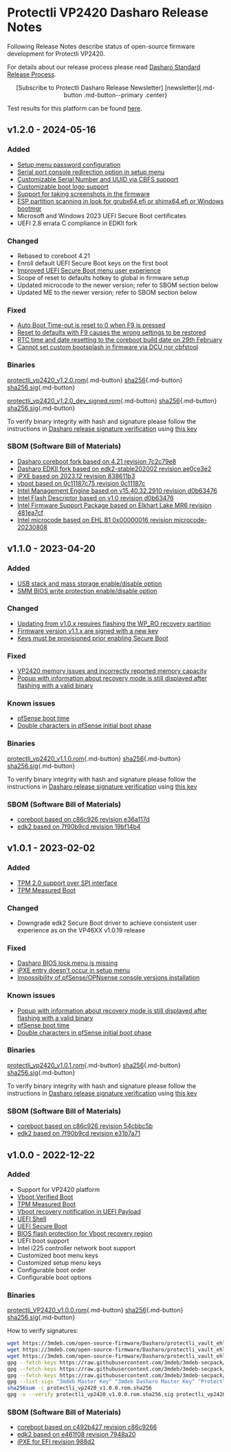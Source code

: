 # Protectli VP2420 Dasharo Release Notes

Following Release Notes describe status of open-source firmware development
for Protectli VP2420.

For details about our release process please read
[Dasharo Standard Release Process](../../dev-proc/standard-release-process.md).

<center>
[Subscribe to Protectli Dasharo Release Newsletter]
[newsletter]{.md-button .md-button--primary .center}
</center>

Test results for this platform can be found
[here](https://docs.google.com/spreadsheets/d/1wSE6xA3K3nXewwLn5lV39_2wZL1kg5AkGb4mvmG3bwE/edit#gid=270990532).

## v1.2.0 - 2024-05-16

### Added

- [Setup menu password configuration](https://docs.dasharo.com/dasharo-menu-docs/overview/#dasharo-menu-guides)
- [Serial port console redirection option in setup menu](https://docs.dasharo.com/dasharo-menu-docs/dasharo-system-features/#serial-port-configuration)
- [Customizable Serial Number and UUID via CBFS support](https://github.com/Dasharo/dcu)
- [Customizable boot logo support](https://github.com/Dasharo/dcu)
- [Support for taking screenshots in the firmware](https://docs.dasharo.com/dev-proc/screenshots/#taking-screenshots)
- [ESP partition scanning in look for grubx64.efi or shimx64.efi or Windows bootmgr](https://github.com/Dasharo/dasharo-issues/issues/94)
- Microsoft and Windows 2023 UEFI Secure Boot certificates
- UEFI 2.8 errata C compliance in EDKII fork

### Changed

- Rebased to coreboot 4.21
- Enroll default UEFI Secure Boot keys on the first boot
- [Improved UEFI Secure Boot menu user experience](https://docs.dasharo.com/dasharo-menu-docs/device-manager/#secure-boot-configuration)
- Scope of reset to defaults hotkey to global in firmware setup
- Updated microcode to the newer version; refer to SBOM section below
- Updated ME to the newer version; refer to SBOM section below

### Fixed

- [Auto Boot Time-out is reset to 0 when F9 is pressed](https://github.com/Dasharo/dasharo-issues/issues/513)
- [Reset to defaults with F9 causes the wrong settings to be restored](https://github.com/Dasharo/dasharo-issues/issues/355)
- [RTC time and date resetting to the coreboot build date on 29th February](https://review.coreboot.org/c/coreboot/+/80790)
- [Cannot set custom bootsplash in firmware via DCU nor cbfstool](https://github.com/Dasharo/dasharo-issues/issues/759)

### Binaries

[protectli_vp2420_v1.2.0.rom][protectli_vp2420_v1.2.0.rom_file]{.md-button}
[sha256][protectli_vp2420_v1.2.0.rom_hash]{.md-button}
[sha256.sig][protectli_vp2420_v1.2.0.rom_sig]{.md-button}

[protectli_vp2420_v1.2.0_dev_signed.rom][protectli_vp2420_v1.2.0_dev_signed.rom_file]{.md-button}
[sha256][protectli_vp2420_v1.2.0_dev_signed.rom_hash]{.md-button}
[sha256.sig][protectli_vp2420_v1.2.0_dev_signed.rom_sig]{.md-button}

To verify binary integrity with hash and signature please follow the
instructions in [Dasharo release signature verification](/guides/signature-verification)
using [this key](https://raw.githubusercontent.com/3mdeb/3mdeb-secpack/master/customer-keys/protectli/release-keys/dasharo-release-1.2.x-for-protectli-signing-key.asc)

### SBOM (Software Bill of Materials)

- [Dasharo coreboot fork based on 4.21 revision 7c2c79e8](https://github.com/Dasharo/coreboot/tree/7c2c79e8)
- [Dasharo EDKII fork based on edk2-stable202002 revision ae0ce3e2](https://github.com/Dasharo/edk2/tree/ae0ce3e2)
- [iPXE based on 2023.12 revision 838611b3](https://github.com/Dasharo/ipxe/tree/838611b3)
- [vboot based on 0c11187c75 revision 0c11187c](https://chromium.googlesource.com/chromiumos/platform/vboot_reference/+/0c11187c/)
- [Intel Management Engine based on v15.40.32.2910 revision d0b63476](https://github.com/Dasharo/dasharo-blobs/blob/d0b63476/protectli/vault_ehl/me.bin)
- [Intel Flash Descriptor based on v1.0 revision d0b63476](https://github.com/Dasharo/dasharo-blobs/blob/d0b63476/protectli/vault_ehl/descriptor.bin)
- [Intel Firmware Support Package based on Elkhart Lake MR6 revision 481ea7cf](https://github.com/intel/FSP/tree/481ea7cf/ElkhartLakeFspBinPkg/)
- [Intel microcode based on EHL B1 0x00000016 revision microcode-20230808](https://github.com/intel/Intel-Linux-Processor-Microcode-Data-Files/tree/microcode-20230808/intel-ucode/06-96-01)

[protectli_vp2420_v1.2.0.rom_file]: https://dl.3mdeb.com/open-source-firmware/Dasharo/protectli_vault_ehl/v1.2.0/protectli_vp2420_v1.2.0.rom
[protectli_vp2420_v1.2.0.rom_hash]: https://dl.3mdeb.com/open-source-firmware/Dasharo/protectli_vault_ehl/v1.2.0/protectli_vp2420_v1.2.0.rom.sha256
[protectli_vp2420_v1.2.0.rom_sig]: https://dl.3mdeb.com/open-source-firmware/Dasharo/protectli_vault_ehl/v1.2.0/protectli_vp2420_v1.2.0.rom.sha256.sig
[protectli_vp2420_v1.2.0_dev_signed.rom_file]: https://dl.3mdeb.com/open-source-firmware/Dasharo/protectli_vault_ehl/v1.2.0/protectli_vp2420_v1.2.0_dev_signed.rom
[protectli_vp2420_v1.2.0_dev_signed.rom_hash]: https://dl.3mdeb.com/open-source-firmware/Dasharo/protectli_vault_ehl/v1.2.0/protectli_vp2420_v1.2.0_dev_signed.rom.sha256
[protectli_vp2420_v1.2.0_dev_signed.rom_sig]: https://dl.3mdeb.com/open-source-firmware/Dasharo/protectli_vault_ehl/v1.2.0/protectli_vp2420_v1.2.0_dev_signed.rom.sha256.sig

## v1.1.0 - 2023-04-20

### Added

- [USB stack and mass storage enable/disable option](https://docs.dasharo.com/dasharo-menu-docs/dasharo-system-features/#usb-configuration)
- [SMM BIOS write protection enable/disable option](https://docs.dasharo.com/dasharo-menu-docs/dasharo-system-features/#dasharo-security-options)

### Changed

- [Updating from v1.0.x requires flashing the WP_RO recovery partition](../../unified/protectli/firmware-update.md#vp2420)
- [Firmware version v1.1.x are signed with a new key](https://raw.githubusercontent.com/3mdeb/3mdeb-secpack/master/customer-keys/protectli/release-keys/dasharo-release-1.1.x-for-protectli-signing-key.asc)
- [Keys must be provisioned prior enabling Secure Boot](https://docs.dasharo.com/dasharo-menu-docs/device-manager/#secure-boot-configuration)

### Fixed

- [VP2420 memory issues and incorrectly reported memory capacity](https://github.com/Dasharo/dasharo-issues/issues/397)
- [Popup with information about recovery mode is still displayed after flashing with a valid binary](https://github.com/Dasharo/dasharo-issues/issues/320)

### Known issues

- [pfSense boot time](https://github.com/Dasharo/dasharo-issues/issues/318)
- [Double characters in pfSense initial boot phase](https://github.com/Dasharo/dasharo-issues/issues/319)

### Binaries

[protectli_vp2420_v1.1.0.rom][protectli_vp2420_v1.1.0.rom_file]{.md-button}
[sha256][protectli_vp2420_v1.1.0.rom_hash]{.md-button}
[sha256.sig][protectli_vp2420_v1.1.0.rom_sig]{.md-button}

To verify binary integrity with hash and signature please follow the
instructions in [Dasharo release signature verification](/guides/signature-verification)
using [this key](https://raw.githubusercontent.com/3mdeb/3mdeb-secpack/master/customer-keys/protectli/release-keys/dasharo-release-1.1.x-for-protectli-signing-key.asc)

### SBOM (Software Bill of Materials)

- [coreboot based on c86c926 revision e36a117d](https://github.com/Dasharo/coreboot/tree/e36a117d)
- [edk2 based on 7f90b9cd revision 19bf14b4](https://github.com/Dasharo/edk2/tree/19bf14b4)

[newsletter]: https://newsletter.3mdeb.com/subscription/n2EpSxtqL
[protectli_vp2420_v1.1.0.rom_file]: https://3mdeb.com/open-source-firmware/Dasharo/protectli_vault_ehl/v1.1.0/protectli_vp2420_v1.1.0.rom
[protectli_vp2420_v1.1.0.rom_hash]: https://3mdeb.com/open-source-firmware/Dasharo/protectli_vault_ehl/v1.1.0/protectli_vp2420_v1.1.0.rom.sha256
[protectli_vp2420_v1.1.0.rom_sig]: https://3mdeb.com/open-source-firmware/Dasharo/protectli_vault_ehl/v1.1.0/protectli_vp2420_v1.1.0.rom.sha256.sig

## v1.0.1 - 2023-02-02

### Added

- [TPM 2.0 support over SPI interface](https://docs.dasharo.com/unified-test-documentation/dasharo-security/200-tpm-support/#test-cases-common-documentation)
- [TPM Measured Boot](https://docs.dasharo.com/unified-test-documentation/dasharo-security/203-measured-boot/)

### Changed

- Downgrade edk2 Secure Boot driver to achieve consistent user experience as on
  the VP46XX v1.0.19 release

### Fixed

- [Dasharo BIOS lock menu is missing](https://github.com/Dasharo/dasharo-issues/issues/291)
- [iPXE entry doesn't occur in setup menu](https://github.com/Dasharo/dasharo-issues/issues/289)
- [Impossibility of pfSense/OPNsense console versions installation](https://github.com/Dasharo/dasharo-issues/issues/289)

### Known issues

- [Popup with information about recovery mode is still displayed after flashing with a valid binary](https://github.com/Dasharo/dasharo-issues/issues/320)
- [pfSense boot time](https://github.com/Dasharo/dasharo-issues/issues/318)
- [Double characters in pfSense initial boot phase](https://github.com/Dasharo/dasharo-issues/issues/319)

### Binaries

[protectli_vp2420_v1.0.1.rom][protectli_vp2420_v1.0.1.rom_file]{.md-button}
[sha256][protectli_vp2420_v1.0.1.rom_hash]{.md-button}
[sha256.sig][protectli_vp2420_v1.0.1.rom_sig]{.md-button}

To verify binary integrity with hash and signature please follow the
instructions in [Dasharo release signature verification](/guides/signature-verification)
using [this key](https://raw.githubusercontent.com/3mdeb/3mdeb-secpack/master/customer-keys/protectli/release-keys/protectli-dasharo-firewall-release-1.0-key.asc)

### SBOM (Software Bill of Materials)

- [coreboot based on c86c926 revision 54cbbc5b](https://github.com/Dasharo/coreboot/tree/54cbbc5b)
- [edk2 based on 7f90b9cd revision e31b7a71](https://github.com/Dasharo/edk2/tree/e31b7a71)

[newsletter]: https://newsletter.3mdeb.com/subscription/n2EpSxtqL
[protectli_vp2420_v1.0.1.rom_file]: https://3mdeb.com/open-source-firmware/Dasharo/protectli_vault_ehl/v1.0.1/protectli_vp2420_v1.0.1.rom
[protectli_vp2420_v1.0.1.rom_hash]: https://3mdeb.com/open-source-firmware/Dasharo/protectli_vault_ehl/v1.0.1/protectli_vp2420_v1.0.1.rom.sha256
[protectli_vp2420_v1.0.1.rom_sig]: https://3mdeb.com/open-source-firmware/Dasharo/protectli_vault_ehl/v1.0.1/protectli_vp2420_v1.0.1.rom.sha256.sig

## v1.0.0 - 2022-12-22

### Added

- Support for VP2420 platform
- [Vboot Verified Boot](https://docs.dasharo.com/guides/vboot-signing/)
- [TPM Measured Boot](https://docs.dasharo.com/unified-test-documentation/dasharo-security/203-measured-boot/)
- [Vboot recovery notification in UEFI Payload](https://docs.dasharo.com/unified-test-documentation/dasharo-security/201-verified-boot/)
- [UEFI Shell](https://docs.dasharo.com/unified-test-documentation/dasharo-compatibility/30P-uefi-shell/)
- [UEFI Secure Boot](https://docs.dasharo.com/unified-test-documentation/dasharo-security/206-secure-boot/)
- [BIOS flash protection for Vboot recovery region](https://docs.dasharo.com/unified-test-documentation/dasharo-security/20J-bios-lock-support/)
- UEFI boot support
- Intel i225 controller network boot support
- Customized boot menu keys
- Customized setup menu keys
- Configurable boot order
- Configurable boot options

### Binaries

[protectli_VP2420_v1.0.0.rom][v1.0.0_rom]{.md-button}
[sha256][v1.0.0_hash]{.md-button}
[sha256.sig][v1.0.0_sig]{.md-button}

How to verify signatures:

```bash
wget https://3mdeb.com/open-source-firmware/Dasharo/protectli_vault_ehl/v1.0.0/protectli_vp2420_v1.0.0.rom
wget https://3mdeb.com/open-source-firmware/Dasharo/protectli_vault_ehl/v1.0.0/protectli_vp2420_v1.0.0.rom.sha256
wget https://3mdeb.com/open-source-firmware/Dasharo/protectli_vault_ehl/v1.0.0/protectli_vp2420_v1.0.0.rom.sha256.sig
gpg --fetch-keys https://raw.githubusercontent.com/3mdeb/3mdeb-secpack/master/keys/master-key/3mdeb-master-key.asc
gpg --fetch-keys https://raw.githubusercontent.com/3mdeb/3mdeb-secpack/master/dasharo/3mdeb-dasharo-master-key.asc
gpg --fetch-keys https://raw.githubusercontent.com/3mdeb/3mdeb-secpack/master/customer-keys/protectli/release-keys/protectli-dasharo-firewall-release-1.0-key.asc
gpg --list-sigs "3mdeb Master Key" "3mdeb Dasharo Master Key" "Protectli Dasharo Firewall Release 1.0 Signing Key"
sha256sum -c protectli_vp2420_v1.0.0.rom.sha256
gpg -v --verify protectli_vp2420_v1.0.0.rom.sha256.sig protectli_vp2420_v1.0.0.rom.sha256
```

### SBOM (Software Bill of Materials)

- [coreboot based on c492b427 revision c86c9266](https://github.com/Dasharo/coreboot/tree/c86c9266)
- [edk2 based on e461f08 revision 7948a20](https://github.com/Dasharo/edk2/tree/7948a20)
- [iPXE for EFI revision 988d2](https://github.com/ipxe/ipxe/tree/988d2c13cdf0f0b4140685af35ced70ac5b3283c)

[newsletter]: https://newsletter.3mdeb.com/subscription/n2EpSxtqL
[v1.0.0_rom]: https://3mdeb.com/open-source-firmware/Dasharo/protectli_vault_ehl/v1.0.0/protectli_vp2420_v1.0.0.rom
[v1.0.0_hash]: https://3mdeb.com/open-source-firmware/Dasharo/protectli_vault_ehl/v1.0.0/protectli_vp2420_v1.0.0.rom.sha256
[v1.0.0_sig]: https://3mdeb.com/open-source-firmware/Dasharo/protectli_vault_ehl/v1.0.0/protectli_vp2420_v1.0.0.rom.sha256.sig
